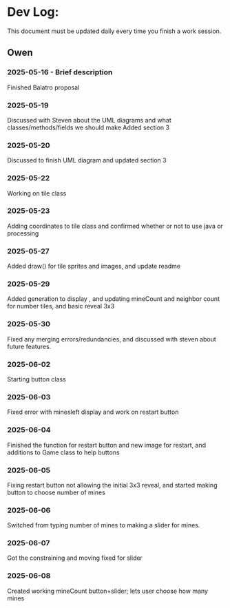 # Dev Log:

This document must be updated daily every time you finish a work session.

## Owen 

### 2025-05-16 - Brief description
Finished Balatro proposal

### 2025-05-19
Discussed with Steven about the UML diagrams and what classes/methods/fields we should make
Added section 3

### 2025-05-20
Discussed to finish UML diagram and updated section 3 

### 2025-05-22
Working on tile class

### 2025-05-23
Adding coordinates to tile class and confirmed whether or not to use java or processing

### 2025-05-27
Added draw() for tile sprites and images, and update readme

### 2025-05-29
Added generation to display , and updating mineCount and neighbor count for number tiles, and basic reveal 3x3

### 2025-05-30
Fixed any merging errors/redundancies, and discussed with steven about future features.

### 2025-06-02
Starting button class  

### 2025-06-03
Fixed error with minesleft display and work on restart button

### 2025-06-04
Finished the function for restart button and new image for restart, and additions to Game class to help buttons

### 2025-06-05
Fixing restart button not allowing the initial 3x3 reveal, and started making button to choose number of mines

### 2025-06-06
Switched from typing number of mines to making a slider for mines.

### 2025-06-07
Got the constraining and moving fixed for slider

### 2025-06-08
Created working mineCount button+slider; lets user choose how many mines 